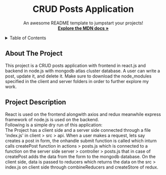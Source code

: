 <h1 align="center">CRUD Posts Application</h1>

  <p align="center">
    An awesome README template to jumpstart your projects!
    <br />
    <a href="https://developer.mozilla.org/en-US/docs/Web/JavaScript"><strong>Explore the MDN docs »</strong></a>
    <br />
    
  </p>
</div>

<!-- TABLE OF CONTENTS -->
<details>
  <summary>Table of Contents</summary>
  <ul>
    <li><a href="#about-the-Project">About The Project</a></li>
    <li><a href="#project-description">Project Description</a></li>
  </ul>
</details>

## About The Project

This project is a CRUD posts application with frontend in react.js and backend in node.js with mongodb atlas cluster database. A user can write a post, update it, and delete it. Make sure to download the node_modules specified in the client and server folders in order to further explore my work.


## Project Description

React is used on the frontend alongwith axios and redux meanwhile express framework of node.js is used on the backend. <br>
Following is a simple dry run of this application: <br>
The Project has a client side and a server side connected through a file 'index.js' in client > src > api. When a user makes a request, lets say creates a post in form, the onhandle submit function is called which inturn calls createPost function in actions > posts.js which is connected to a function on the server side server > controller > posts.js that in case of createPost adds the data from the form to the mongodb database. On the client side, data is passed to reducers which returns the data on the src > index.js on client side through combineReducers and createStore of redux.

